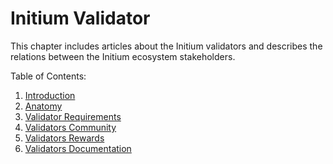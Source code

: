 # Initium Validator

This chapter includes articles about the Initium validators and describes the relations between the Initium ecosystem stakeholders.&#x20;

Table of Contents:

1. [Introduction](introduction.md)
2. [Anatomy](anatomy/)&#x20;
3. [Validator Requirements](validator-requirements.md)
4. [Validators Community](validators-community.md)
5. [Validators Rewards](validators-rewards.md)
6. [Validators Documentation](validators-documentation.md)
